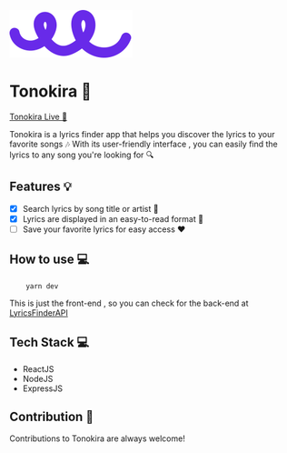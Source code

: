 ![Alt Text](public/logo.svg)
# Tonokira 🎵
[Tonokira Live 🚀](https://lirikisa.vercel.app/)

Tonokira is a lyrics finder app that helps you discover the lyrics to your favorite songs 🎶 With its user-friendly interface , you can easily find the lyrics to any song you're looking for 🔍


## Features 💡

- [x] Search lyrics by song title or artist 🔎
- [x] Lyrics are displayed in an easy-to-read format 📝
- [ ] Save your favorite lyrics for easy access ❤️

## How to use 💻
```shell
    yarn dev
```

This is just the front-end , so you can check for the back-end at [LyricsFinderAPI](https://github.com/TokyFy/LyricsFinderAPI)

## Tech Stack 💻

- ReactJS 
- NodeJS 
- ExpressJS 

## Contribution 🤝

Contributions to Tonokira are always welcome!
